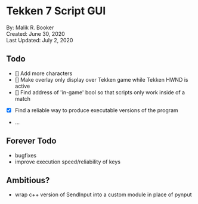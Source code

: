 # Tekken 7 Script GUI
By: Malik R. Booker  
Created: June 30, 2020  
Last Updated: July 2, 2020

## Todo
- [] Add more characters
- [] Make overlay only display over Tekken game while Tekken HWND is active
- [] Find address of 'in-game' bool so that scripts only work inside of a match
- [x] Find a reliable way to produce executable versions of the program
- ...

## Forever Todo
- bugfixes
- improve execution speed/reliability of keys

## Ambitious?
- wrap c++ version of SendInput into a custom module in place of pynput
